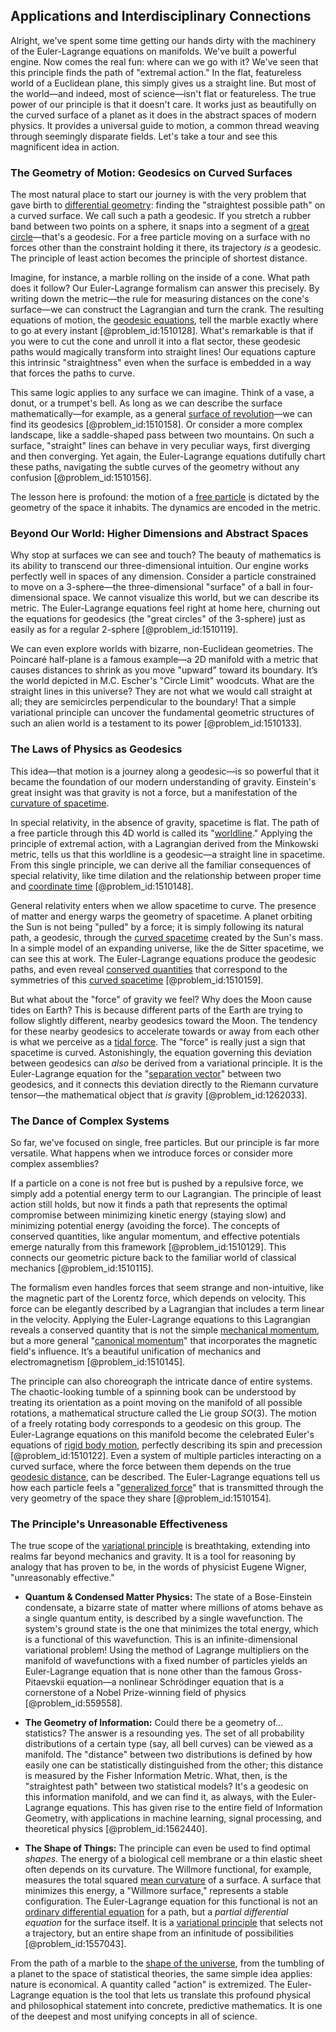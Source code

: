 ## Applications and Interdisciplinary Connections

Alright, we've spent some time getting our hands dirty with the machinery of the Euler-Lagrange equations on manifolds. We've built a powerful engine. Now comes the real fun: where can we go with it? We've seen that this principle finds the path of "extremal action." In the flat, featureless world of a Euclidean plane, this simply gives us a straight line. But most of the world—and indeed, most of science—isn't flat or featureless. The true power of our principle is that it doesn't care. It works just as beautifully on the curved surface of a planet as it does in the abstract spaces of modern physics. It provides a universal guide to motion, a common thread weaving through seemingly disparate fields. Let's take a tour and see this magnificent idea in action.

### The Geometry of Motion: Geodesics on Curved Surfaces

The most natural place to start our journey is with the very problem that gave birth to [differential geometry](@article_id:145324): finding the "straightest possible path" on a curved surface. We call such a path a geodesic. If you stretch a rubber band between two points on a sphere, it snaps into a segment of a [great circle](@article_id:268476)—that's a geodesic. For a free particle moving on a surface with no forces other than the constraint holding it there, its trajectory *is* a geodesic. The principle of least action becomes the principle of shortest distance.

Imagine, for instance, a marble rolling on the inside of a cone. What path does it follow? Our Euler-Lagrange formalism can answer this precisely. By writing down the metric—the rule for measuring distances on the cone's surface—we can construct the Lagrangian and turn the crank. The resulting equations of motion, the [geodesic equations](@article_id:263855), tell the marble exactly where to go at every instant [@problem_id:1510128]. What's remarkable is that if you were to cut the cone and unroll it into a flat sector, these geodesic paths would magically transform into straight lines! Our equations capture this intrinsic "straightness" even when the surface is embedded in a way that forces the paths to curve.

This same logic applies to any surface we can imagine. Think of a vase, a donut, or a trumpet's bell. As long as we can describe the surface mathematically—for example, as a general [surface of revolution](@article_id:260884)—we can find its geodesics [@problem_id:1510158]. Or consider a more complex landscape, like a saddle-shaped pass between two mountains. On such a surface, "straight" lines can behave in very peculiar ways, first diverging and then converging. Yet again, the Euler-Lagrange equations dutifully chart these paths, navigating the subtle curves of the geometry without any confusion [@problem_id:1510156].

The lesson here is profound: the motion of a [free particle](@article_id:167125) is dictated by the geometry of the space it inhabits. The dynamics are encoded in the metric.

### Beyond Our World: Higher Dimensions and Abstract Spaces

Why stop at surfaces we can see and touch? The beauty of mathematics is its ability to transcend our three-dimensional intuition. Our engine works perfectly well in spaces of any dimension. Consider a particle constrained to move on a 3-sphere—the three-dimensional "surface" of a ball in four-dimensional space. We cannot visualize this world, but we can describe its metric. The Euler-Lagrange equations feel right at home here, churning out the equations for geodesics (the "great circles" of the 3-sphere) just as easily as for a regular 2-sphere [@problem_id:1510119].

We can even explore worlds with bizarre, non-Euclidean geometries. The Poincaré half-plane is a famous example—a 2D manifold with a metric that causes distances to shrink as you move "upward" toward its boundary. It’s the world depicted in M.C. Escher's "Circle Limit" woodcuts. What are the straight lines in this universe? They are not what we would call straight at all; they are semicircles perpendicular to the boundary! That a simple variational principle can uncover the fundamental geometric structures of such an alien world is a testament to its power [@problem_id:1510133].

### The Laws of Physics as Geodesics

This idea—that motion is a journey along a geodesic—is so powerful that it became the foundation of our modern understanding of gravity. Einstein's great insight was that gravity is not a force, but a manifestation of the [curvature of spacetime](@article_id:188986).

In special relativity, in the absence of gravity, spacetime is flat. The path of a free particle through this 4D world is called its "[worldline](@article_id:198542)." Applying the principle of extremal action, with a Lagrangian derived from the Minkowski metric, tells us that this worldline is a geodesic—a straight line in spacetime. From this single principle, we can derive all the familiar consequences of special relativity, like time dilation and the relationship between proper time and [coordinate time](@article_id:263226) [@problem_id:1510148].

General relativity enters when we allow spacetime to curve. The presence of matter and energy warps the geometry of spacetime. A planet orbiting the Sun is not being "pulled" by a force; it is simply following its natural path, a geodesic, through the [curved spacetime](@article_id:184444) created by the Sun's mass. In a simple model of an expanding universe, like the de Sitter spacetime, we can see this at work. The Euler-Lagrange equations produce the geodesic paths, and even reveal [conserved quantities](@article_id:148009) that correspond to the symmetries of this [curved spacetime](@article_id:184444) [@problem_id:1510159].

But what about the "force" of gravity we feel? Why does the Moon cause tides on Earth? This is because different parts of the Earth are trying to follow slightly different, nearby geodesics toward the Moon. The tendency for these nearby geodesics to accelerate towards or away from each other is what we perceive as a [tidal force](@article_id:195896). The "force" is really just a sign that spacetime is curved. Astonishingly, the equation governing this deviation between geodesics can *also* be derived from a variational principle. It is the Euler-Lagrange equation for the "[separation vector](@article_id:267974)" between two geodesics, and it connects this deviation directly to the Riemann curvature tensor—the mathematical object that *is* gravity [@problem_id:1262033].

### The Dance of Complex Systems

So far, we've focused on single, free particles. But our principle is far more versatile. What happens when we introduce forces or consider more complex assemblies?

If a particle on a cone is not free but is pushed by a repulsive force, we simply add a potential energy term to our Lagrangian. The principle of least action still holds, but now it finds a path that represents the optimal compromise between minimizing kinetic energy (staying slow) and minimizing potential energy (avoiding the force). The concepts of conserved quantities, like angular momentum, and effective potentials emerge naturally from this framework [@problem_id:1510129]. This connects our geometric picture back to the familiar world of classical mechanics [@problem_id:1510115].

The formalism even handles forces that seem strange and non-intuitive, like the magnetic part of the Lorentz force, which depends on velocity. This force can be elegantly described by a Lagrangian that includes a term linear in the velocity. Applying the Euler-Lagrange equations to this Lagrangian reveals a conserved quantity that is not the simple [mechanical momentum](@article_id:155574), but a more general "[canonical momentum](@article_id:154657)" that incorporates the magnetic field's influence. It’s a beautiful unification of mechanics and electromagnetism [@problem_id:1510145].

The principle can also choreograph the intricate dance of entire systems. The chaotic-looking tumble of a spinning book can be understood by treating its orientation as a point moving on the manifold of all possible rotations, a mathematical structure called the Lie group $SO(3)$. The motion of a freely rotating body corresponds to a geodesic on this group. The Euler-Lagrange equations on this manifold become the celebrated Euler's equations of [rigid body motion](@article_id:144197), perfectly describing its spin and precession [@problem_id:1510122]. Even a system of multiple particles interacting on a curved surface, where the force between them depends on the true [geodesic distance](@article_id:159188), can be described. The Euler-Lagrange equations tell us how each particle feels a "[generalized force](@article_id:174554)" that is transmitted through the very geometry of the space they share [@problem_id:1510154].

### The Principle's Unreasonable Effectiveness

The true scope of the [variational principle](@article_id:144724) is breathtaking, extending into realms far beyond mechanics and gravity. It is a tool for reasoning by analogy that has proven to be, in the words of physicist Eugene Wigner, "unreasonably effective."

-   **Quantum & Condensed Matter Physics:** The state of a Bose-Einstein condensate, a bizarre state of matter where millions of atoms behave as a single quantum entity, is described by a single wavefunction. The system's ground state is the one that minimizes the total energy, which is a functional of this wavefunction. This is an infinite-dimensional variational problem! Using the method of Lagrange multipliers on the manifold of wavefunctions with a fixed number of particles yields an Euler-Lagrange equation that is none other than the famous Gross-Pitaevskii equation—a nonlinear Schrödinger equation that is a cornerstone of a Nobel Prize-winning field of physics [@problem_id:559558].

-   **The Geometry of Information:** Could there be a geometry of... statistics? The answer is a resounding yes. The set of all probability distributions of a certain type (say, all bell curves) can be viewed as a manifold. The "distance" between two distributions is defined by how easily one can be statistically distinguished from the other; this distance is measured by the Fisher Information Metric. What, then, is the "straightest path" between two statistical models? It's a geodesic on this information manifold, and we can find it, as always, with the Euler-Lagrange equations. This has given rise to the entire field of Information Geometry, with applications in machine learning, signal processing, and theoretical physics [@problem_id:1562440].

-   **The Shape of Things:** The principle can even be used to find optimal *shapes*. The energy of a biological cell membrane or a thin elastic sheet often depends on its curvature. The Willmore functional, for example, measures the total squared [mean curvature](@article_id:161653) of a surface. A surface that minimizes this energy, a "Willmore surface," represents a stable configuration. The Euler-Lagrange equation for this functional is not an [ordinary differential equation](@article_id:168127) for a path, but a *partial differential equation* for the surface itself. It is a [variational principle](@article_id:144724) that selects not a trajectory, but an entire shape from an infinitude of possibilities [@problem_id:1557043].

From the path of a marble to the [shape of the universe](@article_id:268575), from the tumbling of a planet to the space of statistical theories, the same simple idea applies: nature is economical. A quantity called "action" is extremized. The Euler-Lagrange equation is the tool that lets us translate this profound physical and philosophical statement into concrete, predictive mathematics. It is one of the deepest and most unifying concepts in all of science.
